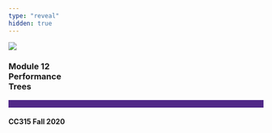 ```yaml
---
type: "reveal"
hidden: true
---
```


<section>
<img class="stretch plain" src="/images/core-logo-on-white.png">
<h3> Module 12 <br> Performance <br> Trees</h3>
<hr style="height:15px;color:512888;background-color:512888;">
<h4>CC315 Fall 2020</h4>
</section>

